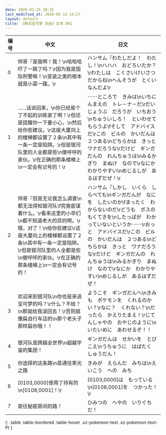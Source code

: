 ```yaml
---
date: 2020-02-25 20:25
last_modified_at: 2020-05-13 14:27
layout: default
title: 《精灵宝可梦 白金》文本 091
---
```

| 编号 | 中文 | 日文 |
| ---- | ---- | ---- |
| 0 | 帅哥『是我啊！我！\n哈哈哈吓了一跳了吗？\r因为我是国际刑警嘛！\n变装之类的根本就是小菜一碟。\r | ハンサム『わたしだよ！　わたし！\nハハハ　おどろいたか？\rわたしは　こくさいけいさつ　だからね\nへんそうが　とくい　なんだよ\r |
| 1 | ……话说回来，\n你已经是个了不起的训练家了啊！\r但还是提醒你一下要小心，\n然后给你些建议。\r这座大厦向上的楼梯都设置了２条\n其中有一条一定是陷阱。\r但是银河队里的人全都是些\n傻呼呼的家伙。\r在正确的那条楼梯上\n一定会有记号的！\r | ⋯⋯ところで　きみは\nいちにんまえの　トレ－ナ－だ\rだいじょうぶ　だろうが　いちおう\nちゅういしろ！　といわせてもらうよ\fそして　アドバイスだ\rこの　ビルの　かいだんは　２つある\nどちらかは　きっと　ワナだろうな\rだけど　ギンガだんの　れんちゅうは\nみるかぎり　まぬけ　なので\rなにか　わかりやすい\nめじるしが　あるはずだぜ！\r |
| 2 | 帅哥『但是无论我怎么调查\n都无法得知银河队\f究竟密谋着什么。\r看来这里的小卒们\n都不知道老大的目的啊。\r哦，对了！\n给你些建议\r这座大厦向上的楼梯都设置了２条\n其中有一条一定是陷阱。\r但是银河队里的人全都是些\n傻呼呼的家伙。\r在正确的那条楼梯上\n一定会有记号的！ | ハンサム『しかし　いくら　しらべても\nギンガだんが　なにを　したいのか\fまったく　わからないのだ\rどうも　ボスの　もくてきを\nしたっぱが　わかっていないというか⋯⋯\rおっと　アドバイスだ\rこの　ビルの　かいだんは　２つある\nどちらかは　きっと　ワナだろうな\rだけど　ギンガだんの　れんちゅうは\nみるかぎり　まぬけ　なので\rなにか　わかりやすい\nめじるしが　あるはずだぜ！ |
| 3 | 欢迎来到银河队\n你也是来送宝可梦的吗？\r什么？不给？\n那就给我滚回去！\r否则就像扁自行车店的\n那个老头子那样扁你哦！！ | ようこそ　ギンガだんへ\nきみも　ポケモンを　くれるのかい？\rなに？　くれない？\nだったら　かえりたまえ！\rじてんしゃやの　おやじのように\nいたいめに　あわせるぞ！！ |
| 4 | 银河队是跨越全世界\n超越宇宙的集团！ | ギンガだんは　せかいを　とびこえ\nうちゅうに　はばたく　しゅうだん！ |
| 5 | 你选择的这条路\n是通往荣光之路 | きみが　えらんだ　みちは\nえいこう　への　みち |
| 6 | [0103,0000]使用了持有的\n[0108,0001]！\r | [0103,0000]は　もっている\n[0108,0001]を　つかった！\r |
| 7 | 是往秘密房间的路！ | ひみつの　へやの　いりぐちだ！ |
{: .table .table-bordered .table-hover .xz-pokemon-text .xz-pokemon-text-Pt }